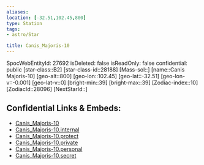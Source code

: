```yaml
---
aliases: 
location: [-32.51,102.45,800]
type: Station
tags:
- astro/Star

title: Canis_Majoris-10
---
```

SpocWebEntityId: 27692
isDeleted: false
isReadOnly: false
confidential: public
[star-class::B2]
[star-class-id::28188]
[Mass-sol::]
[name::Canis Majoris-10]
[geo-alt::800]
[geo-lon::102.45]
[geo-lat::-32.51]
[geo-lon-v::-0.001]
[geo-lat-v::0]
[bright-min::39]
[bright-max::39]
[Zodiac-index::10]
[ZodiacId::28096]
[NextStarId::]



## Confidential Links & Embeds: 
- [Canis_Majoris-10](../../../_public/astro/Star/Canis_Majoris-10.md) 
- [Canis_Majoris-10.internal](../../../_internal/astro/Star/Canis_Majoris-10.internal.md) 
- [Canis_Majoris-10.protect](../../../_protect/astro/Star/Canis_Majoris-10.protect.md) 
- [Canis_Majoris-10.private](../../../_private/astro/Star/Canis_Majoris-10.private.md) 
- [Canis_Majoris-10.personal](../../../_personal/astro/Star/Canis_Majoris-10.personal.md) 
- [Canis_Majoris-10.secret](../../../_secret/astro/Star/Canis_Majoris-10.secret.md)

